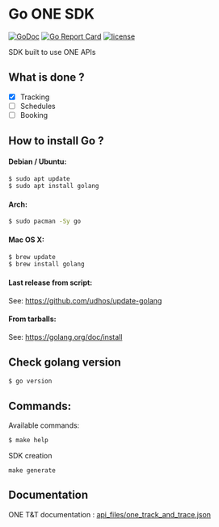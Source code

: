 # Go ONE SDK

[![GoDoc](https://godoc.org/github.com/buyco/go-one-sdk?status.svg)](http://godoc.org/github.com/buyco/go-one-sdk) [![Go Report Card](https://goreportcard.com/badge/github.com/buyco/go-one-sdk)](https://goreportcard.com/report/github.com/buyco/go-msc-sdk) [![license](https://img.shields.io/github/license/buyco/go-one-sdk.svg)](https://github.com/buyco/go-one-sdk/LICENSE)

SDK built to use ONE APIs

## What is done ?

- [x] Tracking
- [ ] Schedules
- [ ] Booking

## How to install Go ?

#### Debian / Ubuntu:

```bash
$ sudo apt update
$ sudo apt install golang
```

#### Arch:

```bash
$ sudo pacman -Sy go
```

#### Mac OS X:

```bash
$ brew update
$ brew install golang
```

#### Last release from script:

See: https://github.com/udhos/update-golang

#### From tarballs:

See: https://golang.org/doc/install

## Check golang version

```bash
$ go version
```

## Commands:

Available commands:

```bash
$ make help
```

SDK creation

```
make generate
```

## Documentation
ONE T&T documentation : [api_files/one_track_and_trace.json](api_files/one_track_and_trace.json)


